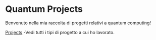 # Quantum Projects

Benvenuto nella mia raccolta di progetti relativi a quantum computing!


[Projects](https://github.com/Baddy2002/projects) -Vedi tutti i tipi di progetto a cui ho lavorato.
